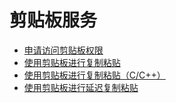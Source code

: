 # 剪贴板服务<!--pasteboard-->
<!--Kit: Basic Services Kit-->
<!--Subsystem: MiscServices-->
<!--Owner: @yangxiaodong41-->
<!--Designer: @guo867-->
<!--Tester: @maxiaorong-->
<!--Adviser: @fang-jinxu-->

- [申请访问剪贴板权限](get-pastedata-permission-guidelines.md)
- [使用剪贴板进行复制粘贴](use_pasteboard_to_copy_and_paste.md)
- [使用剪贴板进行复制粘贴（C/C++）](native-use-pasteboard.md)
- [使用剪贴板进行延迟复制粘贴](pasteboard-time-lapse-copy-and-paste.md)
